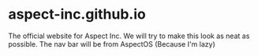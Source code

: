 # aspect-inc.github.io
The official website for Aspect Inc. We will try to make this look as neat as possible. The nav bar will be from AspectOS (Because I'm lazy)
